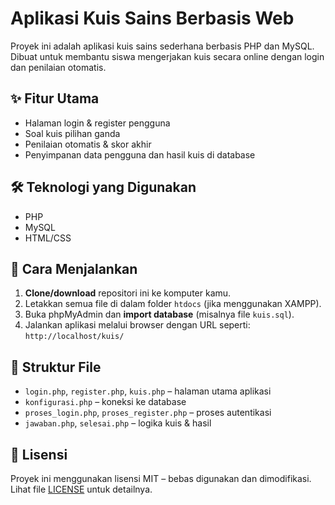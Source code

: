 # Aplikasi Kuis Sains Berbasis Web

Proyek ini adalah aplikasi kuis sains sederhana berbasis PHP dan MySQL. Dibuat untuk membantu siswa mengerjakan kuis secara online dengan login dan penilaian otomatis.

## ✨ Fitur Utama
- Halaman login & register pengguna
- Soal kuis pilihan ganda
- Penilaian otomatis & skor akhir
- Penyimpanan data pengguna dan hasil kuis di database

## 🛠 Teknologi yang Digunakan
- PHP
- MySQL
- HTML/CSS

## 🚀 Cara Menjalankan
1. **Clone/download** repositori ini ke komputer kamu.
2. Letakkan semua file di dalam folder `htdocs` (jika menggunakan XAMPP).
3. Buka phpMyAdmin dan **import database** (misalnya file `kuis.sql`).
4. Jalankan aplikasi melalui browser dengan URL seperti:  
   `http://localhost/kuis/`

## 📂 Struktur File
- `login.php`, `register.php`, `kuis.php` – halaman utama aplikasi
- `konfigurasi.php` – koneksi ke database
- `proses_login.php`, `proses_register.php` – proses autentikasi
- `jawaban.php`, `selesai.php` – logika kuis & hasil

## 📄 Lisensi
Proyek ini menggunakan lisensi MIT – bebas digunakan dan dimodifikasi.  
Lihat file [LICENSE](LICENSE) untuk detailnya.
